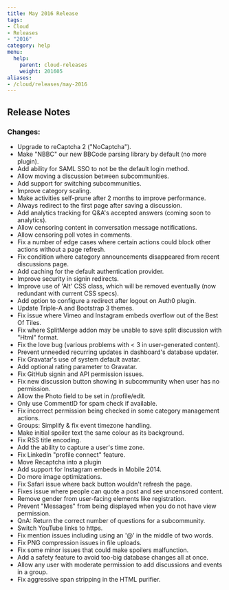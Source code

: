 ```yaml
---
title: May 2016 Release
tags:
- Cloud
- Releases
- "2016"
category: help
menu:
  help:
    parent: cloud-releases
    weight: 201605
aliases:
- /cloud/releases/may-2016
---
```

## Release Notes

### Changes:

* Upgrade to reCaptcha 2 ("NoCaptcha").
* Make "NBBC" our new BBCode parsing library by default (no more plugin).
* Add ability for SAML SSO to not be the default login method.
* Allow moving a discussion between subcommunities.
* Add support for switching subcommunities.
* Improve category scaling.
* Make activities self-prune after 2 months to improve performance.
* Always redirect to the first page after saving a discussion.
* Add analytics tracking for Q&A's accepted answers (coming soon to analytics).
* Allow censoring content in conversation message notifications.
* Allow censoring poll votes in comments.
* Fix a number of edge cases where certain actions could block other actions without a page refresh.
* Fix condition where category announcements disappeared from recent discussions page.
* Add caching for the default authentication provider.
* Improve security in signin redirects.
* Improve use of 'Alt' CSS class, which will be removed eventually (now redundant with current CSS specs).
* Add option to configure a redirect after logout on Auth0 plugin.
* Update Triple-A and Bootstrap 3 themes.
* Fix issue where Vimeo and Instagram embeds overflow out of the Best Of Tiles.
* Fix where SplitMerge addon may be unable to save split discussion with "Html" format.
* Fix the love bug (various problems with < 3 in user-generated content).
* Prevent unneeded recurring updates in dashboard's database updater.
* Fix Gravatar's use of system default avatar.
* Add optional rating parameter to Gravatar.
* Fix GitHub signin and API permission issues.
* Fix new discussion button showing in subcommunity when user has no permission.
* Allow the Photo field to be set in /profile/edit.
* Only use CommentID for spam check if available.
* Fix incorrect permission being checked in some category management actions.
* Groups: Simplify & fix event timezone handling.
* Make initial spoiler text the same colour as its background.
* Fix RSS title encoding.
* Add the ability to capture a user's time zone.
* Fix LinkedIn "profile connect" feature.
* Move Recaptcha into a plugin
* Add support for Instagram embeds in Mobile 2014.
* Do more image optimizations.
* Fix Safari issue where back button wouldn't refresh the page.
* Fixes issue where people can quote a post and see uncensored content.
* Remove gender from user-facing elements like registration.
* Prevent "Messages" from being displayed when you do not have view permission.
* QnA: Return the correct number of questions for a subcommunity.
* Switch YouTube links to https.
* Fix mention issues including using an '@' in the middle of two words.
* Fix PNG compression issues in file uploads.
* Fix some minor issues that could make spoilers malfunction.
* Add a safety feature to avoid too-big database changes all at once.
* Allow any user with moderate permission to add discussions and events in a group.
* Fix aggressive span stripping in the HTML purifier.